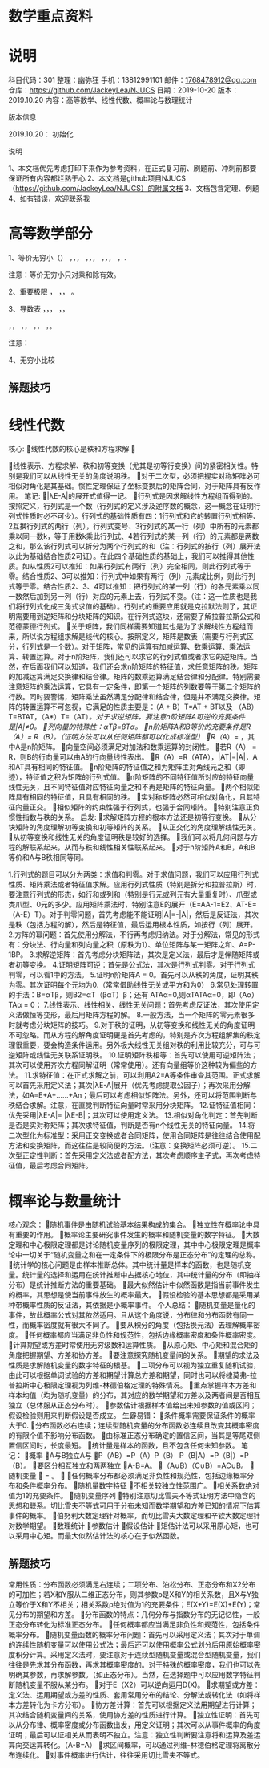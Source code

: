 <script type="text/javascript" src="http://cdn.mathjax.org/mathjax/latest/MathJax.js?config=TeX-AMS-MML_HTMLorMML"></script>
<script type="text/x-mathjax-config">
    MathJax.Hub.Config({ tex2jax: {inlineMath: [['$', '$']]}, messageStyle: "none" });
</script>

# 数学重点资料

# 说明

科目代码：301
整理：幽弥狂
手机：13812991101
邮件：1768478912@qq.com
仓库：https://github.com/JackeyLea/NJUCS
日期：2019-10-20
版本：2019.10.20
内容：高等数学、线性代数、概率论与数理统计

<div STYLE="page-break-after: always;"></div>










版本信息

2019.10.20：
初始化























说明

1、本文档优先考虑打印下来作为参考资料，在正式复习前、刷题前、冲刺前都要保证所有内容都烂熟于心
2、本文档是github项目NJUCS（https://github.com/JackeyLea/NJUCS）的附属文档
3、文档包含定理、例题
4、如有错误，欢迎联系我



# 高等数学部分
1、等价无穷小（）
，，，
，，，
，，，
，.

注意：等价无穷小只对乘和除有效。

2、重要极限
，
，，
。


3、导数表
，，，
，，

，，
，，
，，
，。


注意：

4、无穷小比较

## 解题技巧



# 线性代数


核心:
线性代数的核心是秩和方程求解







线性表示、方程求解、秩和初等变换（尤其是初等行变换）间的紧密相关性。特别是我们可以从线性无关的角度说明秩。
对于二次型，必须把握实对称矩阵必可相似对角化是其基础。惯性定理保证了坐标变换后的矩阵合同，对于矩阵具有反作用。
笔记:
|λE-A|的展开式值得一记。
行列式是因求解线性方程组而得到的。按照定义，行列式是一个数（行列式的定义涉及逆序数的概念，这一概念在证明行列式性质时必不可少）。行列式的基础性质有四：1行列式和它的转置行列式相等、2互换行列式的两行（列），行列式变号、3行列式的某一行（列）中所有的元素都乘以同一数k，等于用数k乘此行列式、4若行列式的某一列（行）的元素都是两数之和，那么该行列式可以拆分为两个行列式的和（注：行列式的按行（列）展开法以此为基础结合性质2可证）。在此四个基础性质的基础上，我们可以推得其他性质。如从性质2可以推知：如果行列式有两行（列）完全相同，则此行列式等于零。结合性质2、3可以推知：行列式中如果有两行（列）元素成比例，则此行列式等于零。结合性质2、3、4可以推知：把行列式的某一列（行）的各元素乘以同一数然后加到另一列（行）对应的元素上去，行列式不变。（注：这一性质也是我们将行列式化成三角式求值的基础）。行列式的重要应用就是克拉默法则了，其证明需要用到逆矩阵和分块矩阵的知识。在行列式这块，还需要了解拉普拉斯公式和范德蒙德行列式。
关于矩阵，我们同样需要知道其也是为了求解线性方程组而来，所以说方程组求解是线代的核心。按照定义，矩阵是数表（需要与行列式区分，行列式是一个数）。对于矩阵，常见的运算有加减运算、数乘运算、乘法运算、转置运算。对于n阶矩阵，我们还可以求它的行列式值或者求它的逆矩阵。当然，在后面我们可以知道，我们还会求n阶矩阵的特征值，求任意矩阵的秩。矩阵的加减运算满足交换律和结合律。矩阵的数乘运算满足结合律和分配律。特别需要注意矩阵的乘法运算，它具有一定条件，即第一个矩阵的列数要等于第二个矩阵的行数。同时要警惕，矩阵乘法虽然满足分配律和结合律，但是并不满足交换律。矩阵的转置运算不可忽视，它满足的性质主要是：（A + B）T=AT + BT以及
（AB）T=BTAT，（A*）T=（AT）*。对于求逆矩阵，要注意n阶矩阵A可逆的充要条件是|A|≠0。
列向量的特殊性：αTβ=βTα。
n阶矩阵A和B等价的充要条件是R（A）= R（B）。（证明方法可以从任何矩阵都可以化成标准型）
R（A*）=    ，其中A是n阶矩阵。
向量空间必须满足对加法和数乘运算的封闭性。
若R（A） = R，则B的行向量可以由A的行向量线性表出。
R（A）=R（ATA），|AT|=|A|，A和AT具有相同的特征值。
n阶矩阵的特征值之和为矩阵主对角线元之和（即迹），特征值之积为矩阵的行列式值。
n阶矩阵的不同特征值所对应的特征向量线性无关，且不同特征值对应特征向量之和不再是矩阵的特征向量。
两个相似矩阵具有相同的特征值，且具有相同的秩。
实对称矩阵必然可相似对角化，且其特征向量正交。
相似矩阵的约束性强于行列式，也强于合同矩阵。
特别注意正负惯性指数与秩的关系。
启发:
求解矩阵方程的根本方法还是初等行变换。
从分块矩阵的角度理解初等变换和初等矩阵的关系。
从正交化的角度理解线性无关。
从初等变换和线性无关的角度证明秩是较好的选择。
我们可以将几何问题与方程的解联系起来，从而与秩和线性相关性联系起来。
对于n阶矩阵A和B，A和B等价和A与B秩相同等同。


1.行列式的题目可以分为两类：求值和判零。对于求值问题，我们可以应用行列式性质、矩阵乘法或者特征值求解。应用行列式性质（特别是拆分和拉普拉斯）时，要注意行列式的形态，如行和或列和（特别是行元或列元有大量重复时）、爪型或类爪型、0元的多少。应用矩阵乘法时，特别注意E的展开（E=AA-1=E2、AT-E=（A-E）T）。对于判零问题，首先考虑能不能证明|A|=-|A|，然后是反证法，其次是秩（包括方程的解），然后是特征值，最后运用根本性质，如按行（列）展开。
2.方阵的幂问题：首先使用分解法，不行再考虑归纳法。对于分解法，常见的形式有：分块法、行向量和列向量之积（原秩为1）、单位矩阵与某一矩阵之和、A=P-1BP。
3.求解逆矩阵：首先考虑分块矩阵法，其次是定义法，最后才是伴随矩阵或者初等变换。
4.证明矩阵可逆：首先是公式法，其次是行列式判零。对于行列式判零，可以看1中的方法。
5.证明n阶矩阵A = 0。首先可以从秩的角度，证明其秩为零。其次证明每个元均为0.（常常借助线性无关或平方和为0）
6.常见处理转置的手法：B=αTβ，则B2=αT（βαT）β；还有
ATAα=0,则αTATAα=0，即（Aα）TAα = 0；
7.线性表示、线性相关、线性无关问题：首先考虑反证法，其次使用定义法做恒等变形，最后用矩阵方程的解。
8.一般方法，当一个矩阵的零元素很多时就考虑分块矩阵的技巧。
9.对于秩的证明，从初等变换和线性无关的角度证明不可忽略。而从方程的解角度证明更是首先考虑的，特别是齐次方程组解集的秩定理很重要，要会构造条件运用。另外极大线性无关组对秩的利用比较充分，可与可逆矩阵或线性无关联系证明秩。
10.证明矩阵秩相等：首先可以使用可逆矩阵法；其次可以使用齐次方程同解证明（常常使用）。还有向量组等价这种较为偏些的方法。
11.求特征值：在正式求解之前，可以利用A2=A等条件审查其范围。正式求解可以首先采用定义法；其次|λE-A|展开（优先考虑提取公因子）；再次采用分解法，如A=E+A+……+An；最后可以考虑相似矩阵法。另外，还可以将范围判断与秩结合求解。注意，在直觉判断特征向量时常采用分块矩阵。
12.证特征值相同：优先采用|λE-A|= |λE-B|；其次可以使用定义法。
13.相似对角化判定：首先判断是否是实对称矩阵；其次求特征值，判断是否有n个线性无关的特征向量。
14.将二次型化为标准型：采用正交变换或者合同矩阵，使用合同矩阵是往往结合使用配方法和变换矩阵，而这往往是较简便的方法。（注意：变换矩阵必须可逆）。
15.二次型正定性判断：首先采用定义法或者配方法，其次考虑顺序主子式，再次考虑特征值，最后考虑合同矩阵。

# 概率论与数量统计
核心观念：
随机事件是由随机试验基本结果构成的集合。
独立性在概率论中具有重要的作用。
概率论主要研究事件发生的概率和随机变量的数字特征。
大数定理和中心极限定理都是讨论随机变量序列的极限定理，其中中心极限定理是概率论中一切关于“随机变量之和在一定条件下的极限分布是正态分布”的定理的总称。
统计学的核心问题是由样本推断总体。其中统计量是样本的函数，也是随机变量。统计量的选择和运用在统计推断中占据核心地位，其中统计量的分布（即抽样分布）是统计推断方法的重要基础。
最大似然估计中似然函数是指当前事件发生的概率，其思想是使当前事件放生的概率最大。
假设检验的基本思想都是采用某种带概率性质的反证法，其依据是小概率事件。
个人总结：
随机变量是量化的事件，故此概率公式对其依然适用。且从这个角度说，分布律和分布函数有同一性，而概率密度就有很大不同了。
要从积分的角度（包括换元法）去理解概率密度。
任何概率都应当满足非负性和规范性，包括边缘概率密度和条件概率密度。
计算期望或方差时常使用无穷级数和运算性质。
从原心矩、中心矩和混合矩的角度把握期望、方差和协方差。
要注意探究随机变量间的关系。
期望的求法及性质是求解随机变量的数字特征的根基。
二项分布可以视为独立重复随机试验，由此可以根据单词试验的方差和期望计算总方差和期望，同时也可以将棣莫弗-拉普拉斯中心极限定理视为列维-林德伯格定理的特殊情况。
重点掌握样本方差和样本均值（均为随机变量）的分布，其对应的数学期望和方差以及两者间是否相互独立（总体服从正态分布时）。
参数估计根据样本值给出未知参数的值或区间；假设检验则用来判断假设是否成立。
生僻易错：
条件概率需要保证条件的概率大于0.
分布函数必右连续；连续型随机变量的分布函数必连续且改变其概率密度的有限个值不影响分布函数。
由标准正态分布确定的置信区间，当其是等尾双侧置信区间时，长度最短。
统计量是样本的函数，且不包含任何未知参数。
笔记：
概率
A与B独立A与
P（AB）=P（A）P（B） P（B|A）=P（B|）=P（B）。
要区分相互独立和两两独立
A-B=A。
（A∪B）（C∪B）=AC∪B。
随机变量
 = 。

任何概率分布都必须满足非负性和规范性，包括边缘概率分布和条件概率分布。
随机量数字特征
不相关较独立性范围广。
相关系数绝对值为1的充要条件。
随机变量序列
特别注意切比雪夫不等式证明方法中隐含的思想和联系。切比雪夫不等式可用于分布未知而数学期望和方差已知的情况下估算事件的概率。
伯努利大数定理针对概率，而切比雪夫大数定理和辛钦大数定理针对数学期望。
数理统计
参数估计
假设估计
矩估计法可以采用原心矩，也可以采用中心矩。而最大似然估计法的核心在于似然函数。

## 解题技巧

常用性质：分布函数必须满足右连续；二项分布、泊松分布、正态分布和X2分布的可加性；若X和Y服从二维正态分布，则其参数ρ是X和Y的相关系数，且X与Y独立等价于X和Y不相关；相关系数ρ绝对值为1的充要条件；E(X+Y)=E(X)+E(Y)；常见分布的期望和方差。
分布函数的特点：几何分布与指数分布的无记忆性，一般正态分布转化为标准正态分布。
任何概率都应当满足非负性和规范性，包括条件概率分布。
随机变量函数的概率分布问题：首先可以采用定义法；其次对于单调的连续性随机变量可以使用公式法；最后还可以使用概率公式划分后用原始概率密度积分计算。采用定义法时，要注意对于连续型随机变量或混合型随机变量，我们往往是先求其分布函数，再求其概率密度的。对于特殊的概率密度，我们也可以先明确其参数，再求解参数。（如正态分布）。当然，在选择题中可以应用数字特征判断随机变量不服从某分布。
对于E（X2）可以逆向运用D(X)。
求期望或方差：定义法、运用期望或方差的性质、套用常用分布的结论、分解法或转化法（如将样本方差转化为卡方分布）。
协方差计算：首先可以根据定义法用期望进行计算；其次结合随机变量间的关系，使用协方差的性质进行计算。
独立性证明：首先可以从分布律、概率密度或分布函数出发，用定义证明；其次可以从事件概率的角度证明；最后可以证相关从而表明不独立。注意：独立性判断要注意将和运算及差运算向交运算转化。（A-B=A）
求区间概率，可以通过列维-林德伯格定理将离散分布连续化。
对事件概率进行估计，往往采用切比雪夫不等式。
